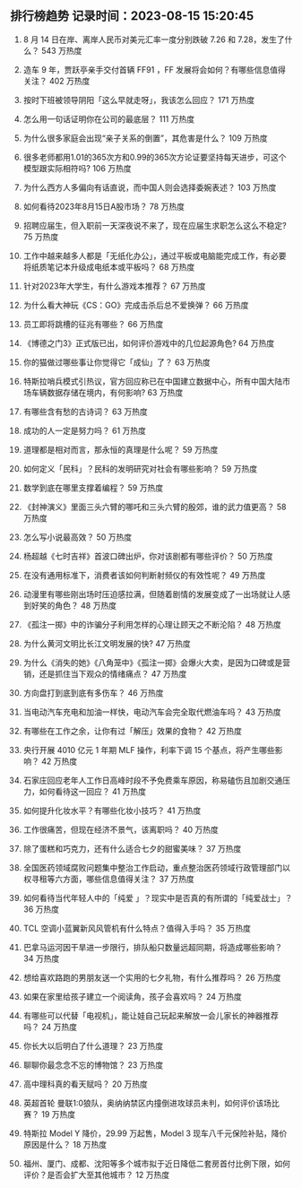 
## 排行榜趋势 记录时间：2023-08-15 15:20:45
  
  1. 8 月 14 日在岸、离岸人民币对美元汇率一度分别跌破 7.26 和 7.28，发生了什么？ 543 万热度
    
  2. 造车 9 年，贾跃亭亲手交付首辆 FF91 ，FF 发展将会如何？有哪些信息值得关注？ 402 万热度
    
  3. 按时下班被领导阴阳「这么早就走呀」，我该怎么回应？ 171 万热度
    
  4. 怎么用一句话证明你在公司的最底层？ 111 万热度
    
  5. 为什么很多家庭会出现“亲子关系的倒置”，其危害是什么？ 109 万热度
    
  6. 很多老师都用1.01的365次方和0.99的365次方论证要坚持每天进步，可这个模型跟实际相符吗? 106 万热度
    
  7. 为什么西方人多偏向有话直说，而中国人则会选择委婉表述？ 103 万热度
    
  8. 如何看待2023年8月15日A股市场？ 78 万热度
    
  9. 招聘应届生，但入职前一天深夜说不来了，现在应届生求职怎么这么不稳定? 75 万热度
    
  10. 工作中越来越多人都是「无纸化办公」，通过平板或电脑能完成工作，有必要将纸质笔记本升级成电纸本或平板吗？ 68 万热度
    
  11. 针对2023年大学生，有什么游戏本推荐？ 67 万热度
    
  12. 为什么看大神玩《CS：GO》完成击杀后总不爱换弹？ 66 万热度
    
  13. 员工即将跳槽的征兆有哪些？ 66 万热度
    
  14. 《博德之门3》正式版已出，如何评价游戏中的几位起源角色? 64 万热度
    
  15. 你的猫做过哪些事让你觉得它「成仙」了？ 63 万热度
    
  16. 特斯拉哨兵模式引热议，官方回应称已在中国建立数据中心，所有中国大陆市场车辆数据存储在境内，有何影响? 63 万热度
    
  17. 有哪些含有愁的古诗词？ 63 万热度
    
  18. 成功的人一定是努力吗？ 61 万热度
    
  19. 道理都是相对而言，那永恒的真理是什么呢？ 59 万热度
    
  20. 如何定义「民科」？民科的发明研究对社会有哪些影响？ 59 万热度
    
  21. 数学到底在哪里支撑着编程？ 59 万热度
    
  22. 《封神演义》里面三头六臂的哪吒和三头六臂的殷郊，谁的武力值更高？ 58 万热度
    
  23. 怎么写小说最高效？ 50 万热度
    
  24. 杨超越《七时吉祥》首波口碑出炉，你对该剧都有哪些评价？ 50 万热度
    
  25. 在没有通用标准下，消费者该如何判断射频仪的有效性呢？ 49 万热度
    
  26. 动漫里有哪些刚出场时压迫感拉满，但随着剧情的发展变成了一出场就让人感到好笑的角色？ 48 万热度
    
  27. 《孤注一掷》中的诈骗分子利用怎样的心理让顾天之不断沦陷？ 48 万热度
    
  28. 为什么黄河文明比长江文明发展的快? 47 万热度
    
  29. 为什么《消失的她》《八角笼中》《孤注一掷》会爆火大卖，是因为口碑或是营销，还是抓住当下观众的情绪痛点？ 47 万热度
    
  30. 方向盘打到底到底有多伤车？ 46 万热度
    
  31. 当电动汽车充电和加油一样快，电动汽车会完全取代燃油车吗？ 43 万热度
    
  32. 有哪些在工作之余，让你有过「解压」效果的食物？ 42 万热度
    
  33. 央行开展 4010 亿元 1 年期 MLF 操作，利率下调 15 个基点，将产生哪些影响？ 42 万热度
    
  34. 石家庄回应老年人工作日高峰时段不予免费乘车原因，称易磕伤且加剧交通压力，如何看待这一回应？ 41 万热度
    
  35. 如何提升化妆水平？有哪些化妆小技巧？ 41 万热度
    
  36. 工作很痛苦，但现在经济不景气，该离职吗？ 40 万热度
    
  37. 除了蛋糕和巧克力，还有什么适合七夕的甜蜜美味？ 37 万热度
    
  38. 全国医药领域腐败问题集中整治工作启动，重点整治医药领域行政管理部门以权寻租等六方面，哪些信息值得关注？ 37 万热度
    
  39. 如何看待当代年轻人中的「纯爱 」？现实中是否真的有所谓的「纯爱战士」？ 36 万热度
    
  40. TCL 空调小蓝翼新风风管机有什么特点？值得入手吗？ 35 万热度
    
  41. 巴拿马运河因干旱进一步限行，排队船只数量远超同期，将造成哪些影响？ 34 万热度
    
  42. 想给喜欢路跑的男朋友送一个实用的七夕礼物，有什么推荐吗？ 26 万热度
    
  43. 如果在家里给孩子建立一个阅读角，孩子会喜欢吗？ 24 万热度
    
  44. 有哪些可以代替「电视机」，能让娃自己玩起来解放一会儿家长的神器推荐吗？ 24 万热度
    
  45. 你长大以后明白了什么道理？ 23 万热度
    
  46. 聊聊你最念念不忘的博物馆？ 23 万热度
    
  47. 高中理科真的看天赋吗？ 20 万热度
    
  48. 英超首轮 曼联1:0狼队，奥纳纳禁区内撞倒进攻球员未判，如何评价该场比赛？ 19 万热度
    
  49. 特斯拉 Model Y 降价，29.99 万起售，Model 3 现车八千元保险补贴，降价原因是什么？ 18 万热度
    
  50. 福州、厦门、成都、沈阳等多个城市拟于近日降低二套房首付比例下限，如何评价？是否会扩大至其他城市？ 12 万热度
    